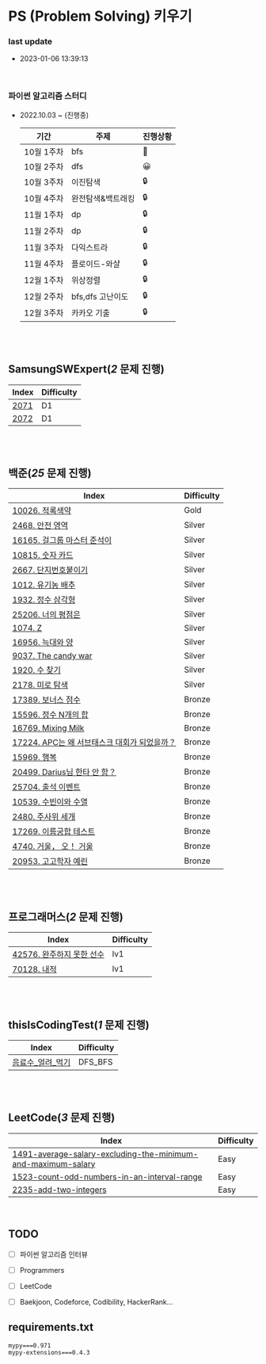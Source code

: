 

# PS (Problem Solving) 키우기


### last update
- 2023-01-06 13:39:13


</br>

### 파이썬 알고리즘 스터디
- 2022.10.03 ~  (진행중)

    |   기간   | 주제 | 진행상황 |
    | -------- | --- | ----- |
    | 10월 1주차 | bfs | 🧐 |
    | 10월 2주차 | dfs | 😀 |
    | 10월 3주차 | 이진탐색| 🔒 |
    | 10월 4주차 | 완전탐색&백트래킹 | 🔒 |
    | 11월 1주차 | dp | 🔒 |
    | 11월 2주차 | dp | 🔒 |
    | 11월 3주차 | 다익스트라 | 🔒 |
    | 11월 4주차 | 플로이드-와샬 | 🔒 |
    | 12월 1주차 |  위상정렬   | 🔒 |
    | 12월 2주차 |  bfs,dfs 고난이도  | 🔒 |
    | 12월 3주차 |  카카오 기출  | 🔒 |






</br></br>
 ## SamsungSWExpert(<i>2</i> 문제 진행) </br>
 | Index | Difficulty |
 | ----- | ----- |
 | [2071](./SamsungSWExpert/D1/2071/solution.py) | D1 |
 | [2072](./SamsungSWExpert/D1/2072/solution.py) | D1 |</br></br> 

</br></br>
 ## 백준(<i>25</i> 문제 진행) </br>
 | Index | Difficulty |
 | ----- | ----- |
 | [10026. 적록색약](./백준/Gold/10026. 적록색약/적록색약.py) | Gold |
 | [2468. 안전 영역](./백준/Silver/2468. 안전 영역/안전 영역.py) | Silver |
 | [16165. 걸그룹 마스터 준석이](./백준/Silver/16165. 걸그룹 마스터 준석이/걸그룹 마스터 준석이.py) | Silver |
 | [10815. 숫자 카드](./백준/Silver/10815. 숫자 카드/숫자 카드.py) | Silver |
 | [2667. 단지번호붙이기](./백준/Silver/2667. 단지번호붙이기/단지번호붙이기.py) | Silver |
 | [1012. 유기농 배추](./백준/Silver/1012. 유기농 배추/유기농 배추.py) | Silver |
 | [1932. 정수 삼각형](./백준/Silver/1932. 정수 삼각형/정수 삼각형.py) | Silver |
 | [25206. 너의 평점은](./백준/Silver/25206. 너의 평점은/너의 평점은.py) | Silver |
 | [1074. Z](./백준/Silver/1074. Z/Z.py) | Silver |
 | [16956. 늑대와 양](./백준/Silver/16956. 늑대와 양/늑대와 양.py) | Silver |
 | [9037. The candy war](./백준/Silver/9037. The candy war/The candy war.py) | Silver |
 | [1920. 수 찾기](./백준/Silver/1920. 수 찾기/수 찾기.py) | Silver |
 | [2178. 미로 탐색](./백준/Silver/2178. 미로 탐색/미로 탐색.py) | Silver |
 | [17389. 보너스 점수](./백준/Bronze/17389. 보너스 점수/보너스 점수.py) | Bronze |
 | [15596. 정수 N개의 합](./백준/Bronze/15596. 정수 N개의 합/정수 N개의 합.py) | Bronze |
 | [16769. Mixing Milk](./백준/Bronze/16769. Mixing Milk/Mixing Milk.py) | Bronze |
 | [17224. APC는 왜 서브태스크 대회가 되었을까？](./백준/Bronze/17224. APC는 왜 서브태스크 대회가 되었을까？/APC는 왜 서브태스크 대회가 되었을까？.py) | Bronze |
 | [15969. 행복](./백준/Bronze/15969. 행복/행복.py) | Bronze |
 | [20499. Darius님 한타 안 함？](./백준/Bronze/20499. Darius님 한타 안 함？/Darius님 한타 안 함？.py) | Bronze |
 | [25704. 출석 이벤트](./백준/Bronze/25704. 출석 이벤트/출석 이벤트.py) | Bronze |
 | [10539. 수빈이와 수열](./백준/Bronze/10539. 수빈이와 수열/수빈이와 수열.py) | Bronze |
 | [2480. 주사위 세개](./백준/Bronze/2480. 주사위 세개/주사위 세개.py) | Bronze |
 | [17269. 이름궁합 테스트](./백준/Bronze/17269. 이름궁합 테스트/이름궁합 테스트.py) | Bronze |
 | [4740. 거울， 오！ 거울](./백준/Bronze/4740. 거울， 오！ 거울/거울， 오！ 거울.py) | Bronze |
 | [20953. 고고학자 예린](./백준/Bronze/20953. 고고학자 예린/고고학자 예린.py) | Bronze |</br></br> 

</br></br>
 ## 프로그래머스(<i>2</i> 문제 진행) </br>
 | Index | Difficulty |
 | ----- | ----- |
 | [42576. 완주하지 못한 선수](./프로그래머스/lv1/42576. 완주하지 못한 선수/완주하지 못한 선수.py) | lv1 |
 | [70128. 내적](./프로그래머스/lv1/70128. 내적/내적.py) | lv1 |</br></br> 

</br></br>
 ## thisIsCodingTest(<i>1</i> 문제 진행) </br>
 | Index | Difficulty |
 | ----- | ----- |
 | [음료수_얼려_먹기](./thisIsCodingTest/DFS_BFS/음료수_얼려_먹기/음료수_얼려_먹기.py) | DFS_BFS |</br></br> 

</br></br>
 ## LeetCode(<i>3</i> 문제 진행) </br>
 | Index | Difficulty |
 | ----- | ----- |
 | [1491-average-salary-excluding-the-minimum-and-maximum-salary](./LeetCode/Easy/1491-average-salary-excluding-the-minimum-and-maximum-salary/1491-average-salary-excluding-the-minimum-and-maximum-salary.py) | Easy |
 | [1523-count-odd-numbers-in-an-interval-range](./LeetCode/Easy/1523-count-odd-numbers-in-an-interval-range/1523-count-odd-numbers-in-an-interval-range.py) | Easy |
 | [2235-add-two-integers](./LeetCode/Easy/2235-add-two-integers/2235-add-two-integers.py) | Easy |</br></br> 




<br/>


## TODO
- [ ] 파이썬 알고리즘 인터뷰
- [ ] Programmers
- [ ] LeetCode
- [ ] Baekjoon, Codeforce, Codibility, HackerRank...



## requirements.txt
```
mypy===0.971
mypy-extensions===0.4.3 

```


